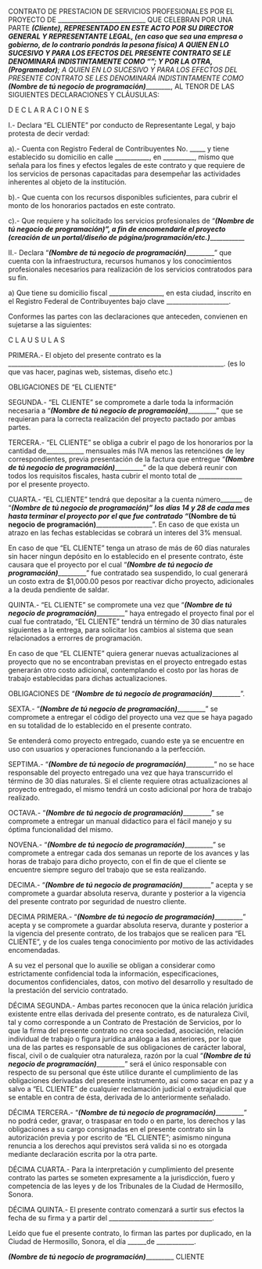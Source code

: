 CONTRATO DE PRESTACION DE SERVICIOS PROFESIONALES POR EL PROYECTO DE ____________________________      QUE CELEBRAN POR UNA PARTE _____________(Cliente)______________________, REPRESENTADO EN ESTE ACTO  POR SU DIRECTOR GENERAL Y REPRESENTANTE LEGAL, (en caso que sea una empresa o gobierno, de lo contrario pondrás la pesona física) A QUIEN EN LO SUCESIVO Y PARA LOS EFECTOS DEL PRESENTE CONTRATO SE LE DENOMINARÁ INDISTINTAMENTE COMO “___________________”; Y POR  LA OTRA, _____________(Programador)______________________; A QUIEN EN LO SUCESIVO Y PARA LOS EFECTOS DEL PRESENTE CONTRATO SE LES DENOMINARÁ INDISTINTAMENTE COMO _____________(Nombre de tú negocio de programación)______________________, AL TENOR DE LAS SIGUIENTES DECLARACIONES Y CLÁUSULAS:


D E C L A R A C I O N E S


I.- Declara “EL CLIENTE” por conducto de Representante Legal, y bajo protesta de decir verdad:

a).-  Cuenta con Registro Federal de Contribuyentes No. _____ y tiene establecido su domicilio en calle ___________, en __________, mismo que señala para los fines y efectos legales de este contrato y que requiere de los servicios de personas capacitadas para desempeñar las actividades inherentes al objeto de la institución.

b).- Que cuenta con los recursos disponibles suficientes, para cubrir el monto de los honorarios pactados en este contrato.

c).-  Que requiere y ha solicitado los servicios profesionales de “_____________(Nombre de tú negocio de programación)______________________”, a fin de encomendarle el proyecto _______(creación de un portal/diseño de página/programación/etc.)___________________________




II.- Declara “_____________(Nombre de tú negocio de programación)______________________” que cuenta con la infraestructura, recursos humanos y los conocimientos profesionales necesarios para realización de los servicios contratodos para su fin.

a) Que tiene su domicilio fiscal _________________, en esta ciudad, inscrito en el Registro Federal de Contribuyentes bajo clave ____________________.

Conformes las partes con las declaraciones que anteceden, convienen en sujetarse a las siguientes:


C L A U S U L A S


PRIMERA.-  El objeto del presente contrato es la _____________________________________________________________________. (es lo que vas hacer, paginas web, sistemas, diseño etc.)

OBLIGACIONES DE “EL CLIENTE”

SEGUNDA.- “EL CLIENTE” se compromete a darle toda la información necesaria a “_____________(Nombre de tú negocio de programación)______________________” que se requieran para la correcta realización del proyecto pactado por ambas partes.

TERCERA.- “EL CLIENTE” se obliga a cubrir el pago de los honorarios por la cantidad de____________ mensuales más IVA menos las retenciónes de ley correspondientes, previa presentación de la factura que entregue “_____________(Nombre de tú negocio de programación)______________________” de la que deberá reunir con todos los requisitos fiscales, hasta cubrir el monto total de ______________ por el presente proyecto.

CUARTA.- “EL CLIENTE” tendrá que depositar a la cuenta número_______ de “_____________(Nombre de tú negocio de programación)______________________” los días 14 y 28 de cada mes hasta terminar el proyecto por el que fue contratado “_____________(Nombre de tú negocio de programación)______________________”. En caso de que exista un atrazo en las fechas establecidas se cobrará un interes del 3% mensual.

En caso de que “EL CLIENTE” tenga un atraso de más de 60 días naturales sin hacer ningun depósito en lo establecido en el presente contrato, éste causara que el proyecto por el cual “_____________(Nombre de tú negocio de programación)______________________” fue contratado sea suspendido, lo cual generará un costo extra de $1,000.00 pesos por reactivar dicho proyecto, adicionales a la deuda pendiente de saldar.

QUINTA.- “EL CLIENTE” se compromete una vez que “_____________(Nombre de tú negocio de programación)______________________” haya entregado el proyecto final por el cual fue contratado,  “EL CLIENTE” tendrá un término de 30 días naturales siguientes a la entrega, para solicitar los cambios al sistema que sean relacionados a errorres de programación.

En caso de que “EL CLIENTE” quiera generar nuevas actualizaciones al proyecto que no se encontraban previstas en el proyecto entregado estas generarán otro costo adicional, contemplando el costo por las horas de trabajo establecidas para dichas actualizaciones.






OBLIGACIONES DE “_____________(Nombre de tú negocio de programación)______________________”.


SEXTA.- “_____________(Nombre de tú negocio de programación)______________________” se compromete a entregar el código del proyecto una vez que se haya pagado en su totalidad de lo establecido en el presente contrato.

Se entenderá como proyecto entregado, cuando este ya se encuentre en uso con usuarios y operaciones funcionando a la perfección.

SEPTIMA.- “_____________(Nombre de tú negocio de programación)______________________” no se hace responsable del proyecto entregado una vez que haya transcurrido el término de 30 días naturales. Si el cliente requiere otras actualizaciones al proyecto entregado, el mismo tendrá un costo adicional por hora de trabajo realizado.

OCTAVA.- “_____________(Nombre de tú negocio de programación)______________________” se compromete a entregar un manual didactico para el fácil manejo y su óptima funcionalidad del mismo.

NOVENA.- “_____________(Nombre de tú negocio de programación)______________________” se compromete a entregar cada dos semanas un reporte de los avances y las horas de trabajo para dicho proyecto, con el fin de que el cliente se encuentre siempre seguro del trabajo que se esta realizando.

DECIMA.- “_____________(Nombre de tú negocio de programación)______________________” acepta y se compromete a guardar absoluta reserva, durante y posterior a la vigencia del presente contrato por seguridad de nuestro cliente.

DECIMA PRIMERA.- “_____________(Nombre de tú negocio de programación)______________________” acepta y se compromete a guardar absoluta reserva, durante y posterior a la vigencia del presente contrato, de los trabajos que se realicen para “EL CLIENTE”, y de los cuales tenga conocimiento por motivo de las actividades encomendadas.

A su vez  el personal que lo auxilie se obligan a considerar como estrictamente confidencial toda la información, especificaciones, documentos confidenciales, datos, con motivo del desarrollo y resultado de la prestación del servicio contratado.

DÉCIMA SEGUNDA.-  Ambas partes reconocen que la única relación jurídica existente entre ellas derivada del presente contrato, es de naturaleza Civil, tal y como corresponde a un Contrato de Prestación de Servicios, por lo que la firma del presente contrato no crea sociedad, asociación, relación individual de trabajo o figura jurídica análoga a las anteriores, por lo que una de las partes es responsable de sus obligaciones de carácter laboral, fiscal, civil o de cualquier otra naturaleza, razón por la cual “_____________(Nombre de tú negocio de programación)______________________”  será el único responsable con respecto de su personal que éste utilice durante el cumplimiento de las obligaciones derivadas del presente instrumento, así como sacar en paz y a salvo a “EL CLIENTE” de cualquier reclamación judicial o extrajudicial que se entable en contra de ésta, derivada de lo anteriormente señalado.


DÉCIMA TERCERA.-  “_____________(Nombre de tú negocio de programación)______________________” no podrá ceder, gravar, o traspasar en todo o en parte, los derechos y las obligaciones a su cargo consignadas en el presente contrato sin la autorización previa y por escrito de “EL CLIENTE”; asimismo ninguna renuncia a los derechos aquí previstos será valida si no es otorgada mediante declaración escrita por la otra parte.

DÉCIMA CUARTA.-  Para la interpretación y cumplimiento del presente contrato las partes se someten expresamente a la jurisdicción, fuero y competencia de las leyes y de los Tribunales de la Ciudad de Hermosillo, Sonora.

DÉCIMA QUINTA.-  El presente contrato comenzará a surtir sus efectos la fecha de su firma y a partir del _________________________________.


Leído que fue el presente contrato, lo firman las partes por duplicado, en la
Ciudad de Hermosillo, Sonora, el día ______de ____________.






_____________(Nombre de tú negocio de programación)______________________        CLIENTE
